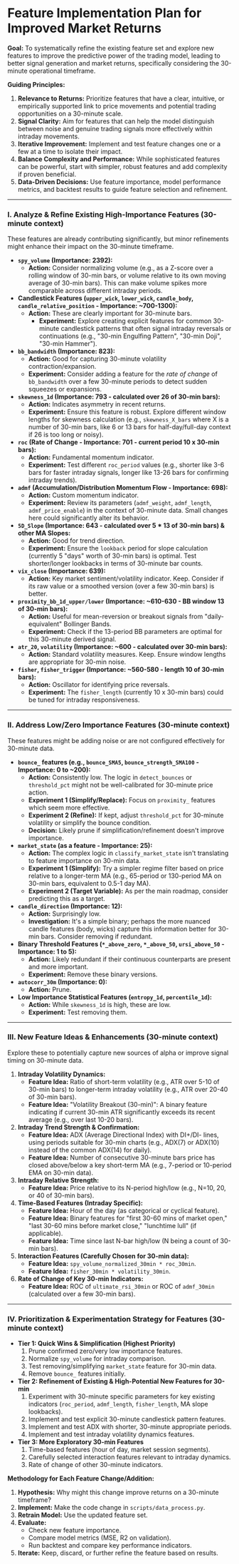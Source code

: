 # Feature Implementation Plan for Improved Market Returns

**Goal:** To systematically refine the existing feature set and explore new features to improve the predictive power of the trading model, leading to better signal generation and market returns, specifically considering the 30-minute operational timeframe.

**Guiding Principles:**
1.  **Relevance to Returns:** Prioritize features that have a clear, intuitive, or empirically supported link to price movements and potential trading opportunities on a 30-minute scale.
2.  **Signal Clarity:** Aim for features that can help the model distinguish between noise and genuine trading signals more effectively within intraday movements.
3.  **Iterative Improvement:** Implement and test feature changes one or a few at a time to isolate their impact.
4.  **Balance Complexity and Performance:** While sophisticated features can be powerful, start with simpler, robust features and add complexity if proven beneficial.
5.  **Data-Driven Decisions:** Use feature importance, model performance metrics, and backtest results to guide feature selection and refinement.

---

### I. Analyze & Refine Existing High-Importance Features (30-minute context)

These features are already contributing significantly, but minor refinements might enhance their impact on the 30-minute timeframe.
*   **`spy_volume` (Importance: 2392):**
    *   **Action:** Consider normalizing volume (e.g., as a Z-score over a rolling window of 30-min bars, or volume relative to its own moving average of 30-min bars). This can make volume spikes more comparable across different intraday periods.
*   **Candlestick Features (`upper_wick`, `lower_wick`, `candle_body`, `candle_relative_position` - Importance: ~700-1300):**
    *   **Action:** These are clearly important for 30-minute bars.
        *   **Experiment:** Explore creating explicit features for common 30-minute candlestick patterns that often signal intraday reversals or continuations (e.g., "30-min Engulfing Pattern", "30-min Doji", "30-min Hammer").
*   **`bb_bandwidth` (Importance: 823):**
    *   **Action:** Good for capturing 30-minute volatility contraction/expansion.
    *   **Experiment:** Consider adding a feature for the *rate of change* of `bb_bandwidth` over a few 30-minute periods to detect sudden squeezes or expansions.
*   **`skewness_1d` (Importance: 793 - calculated over 26 of 30-min bars):**
    *   **Action:** Indicates asymmetry in recent returns.
    *   **Experiment:** Ensure this feature is robust. Explore different window lengths for skewness calculation (e.g., `skewness_X_bars` where X is a number of 30-min bars, like 6 or 13 bars for half-day/full-day context if 26 is too long or noisy).
*   **`roc` (Rate of Change - Importance: 701 - current period 10 x 30-min bars):**
    *   **Action:** Fundamental momentum indicator.
    *   **Experiment:** Test different `roc_period` values (e.g., shorter like 3-6 bars for faster intraday signals, longer like 13-26 bars for confirming intraday trends).
*   **`admf` (Accumulation/Distribution Momentum Flow - Importance: 698):**
    *   **Action:** Custom momentum indicator.
    *   **Experiment:** Review its parameters (`admf_weight`, `admf_length`, `admf_price_enable`) in the context of 30-minute data. Small changes here could significantly alter its behavior.
*   **`5D_Slope` (Importance: 643 - calculated over 5 * 13 of 30-min bars) & other MA Slopes:**
    *   **Action:** Good for trend direction.
    *   **Experiment:** Ensure the `lookback` period for slope calculation (currently 5 "days" worth of 30-min bars) is optimal. Test shorter/longer lookbacks in terms of 30-minute bar counts.
*   **`vix_close` (Importance: 639):**
    *   **Action:** Key market sentiment/volatility indicator. Keep. Consider if its raw value or a smoothed version (over a few 30-min bars) is better.
*   **`proximity_bb_1d_upper/lower` (Importance: ~610-630 - BB window 13 of 30-min bars):**
    *   **Action:** Useful for mean-reversion or breakout signals from "daily-equivalent" Bollinger Bands.
    *   **Experiment:** Check if the 13-period BB parameters are optimal for this 30-minute derived signal.
*   **`atr_20`, `volatility` (Importance: ~600 - calculated over 30-min bars):**
    *   **Action:** Standard volatility measures. Keep. Ensure window lengths are appropriate for 30-min noise.
*   **`fisher`, `fisher_trigger` (Importance: ~560-580 - length 10 of 30-min bars):**
    *   **Action:** Oscillator for identifying price reversals.
    *   **Experiment:** The `fisher_length` (currently 10 x 30-min bars) could be tuned for intraday responsiveness.

---

### II. Address Low/Zero Importance Features (30-minute context)

These features might be adding noise or are not configured effectively for 30-minute data.
*   **`bounce_` features (e.g., `bounce_SMA5`, `bounce_strength_SMA100` - Importance: 0 to ~200):**
    *   **Action:** Consistently low. The logic in `detect_bounces` or `threshold_pct` might not be well-calibrated for 30-minute price action.
    *   **Experiment 1 (Simplify/Replace):** Focus on `proximity_` features which seem more effective.
    *   **Experiment 2 (Refine):** If kept, adjust `threshold_pct` for 30-minute volatility or simplify the bounce condition.
    *   **Decision:** Likely prune if simplification/refinement doesn't improve importance.
*   **`market_state` (as a feature - Importance: 25):**
    *   **Action:** The complex logic in `classify_market_state` isn't translating to feature importance on 30-min data.
    *   **Experiment 1 (Simplify):** Try a simpler regime filter based on price relative to a longer-term MA (e.g., 65-period or 130-period MA on 30-min bars, equivalent to 0.5-1 day MA).
    *   **Experiment 2 (Target Variable):** As per the main roadmap, consider predicting this as a target.
*   **`candle_direction` (Importance: 12):**
    *   **Action:** Surprisingly low.
    *   **Investigation:** It's a simple binary; perhaps the more nuanced candle features (body, wicks) capture this information better for 30-min bars. Consider removing if redundant.
*   **Binary Threshold Features (`*_above_zero`, `*_above_50`, `ursi_above_50` - Importance: 1 to 5):**
    *   **Action:** Likely redundant if their continuous counterparts are present and more important.
    *   **Experiment:** Remove these binary versions.
*   **`autocorr_30m` (Importance: 0):**
    *   **Action:** Prune.
*   **Low Importance Statistical Features (`entropy_1d`, `percentile_1d`):**
    *   **Action:** While `skewness_1d` is high, these are low.
    *   **Experiment:** Test removing them.

---

### III. New Feature Ideas & Enhancements (30-minute context)

Explore these to potentially capture new sources of alpha or improve signal timing on 30-minute data.
1.  **Intraday Volatility Dynamics:**
    *   **Feature Idea:** Ratio of short-term volatility (e.g., ATR over 5-10 of 30-min bars) to longer-term intraday volatility (e.g., ATR over 20-40 of 30-min bars).
    *   **Feature Idea:** "Volatility Breakout (30-min)": A binary feature indicating if current 30-min ATR significantly exceeds its recent average (e.g., over last 10-20 bars).
2.  **Intraday Trend Strength & Confirmation:**
    *   **Feature Idea:** ADX (Average Directional Index) with DI+/DI- lines, using periods suitable for 30-min charts (e.g., ADX(7) or ADX(10) instead of the common ADX(14) for daily).
    *   **Feature Idea:** Number of consecutive 30-minute bars price has closed above/below a key short-term MA (e.g., 7-period or 10-period EMA on 30-min data).
3.  **Intraday Relative Strength:**
    *   **Feature Idea:** Price relative to its N-period high/low (e.g., N=10, 20, or 40 of 30-min bars).
4.  **Time-Based Features (Intraday Specific):**
    *   **Feature Idea:** Hour of the day (as categorical or cyclical feature).
    *   **Feature Idea:** Binary features for "first 30-60 mins of market open," "last 30-60 mins before market close," "lunchtime lull" (if applicable).
    *   **Feature Idea:** Time since last N-bar high/low (N being a count of 30-min bars).
5.  **Interaction Features (Carefully Chosen for 30-min data):**
    *   **Feature Idea:** `spy_volume_normalized_30min * roc_30min`.
    *   **Feature Idea:** `fisher_30min * volatility_30min`.
6.  **Rate of Change of Key 30-min Indicators:**
    *   **Feature Idea:** ROC of `ultimate_rsi_30min` or ROC of `admf_30min` (calculated over a few 30-min bars).

---

### IV. Prioritization & Experimentation Strategy for Features (30-minute context)

*   **Tier 1: Quick Wins & Simplification (Highest Priority)**
    1.  Prune confirmed zero/very low importance features.
    2.  Normalize `spy_volume` for intraday comparison.
    3.  Test removing/simplifying `market_state` feature for 30-min data.
    4.  Remove `bounce_` features initially.
*   **Tier 2: Refinement of Existing & High-Potential New Features for 30-min**
    1.  Experiment with 30-minute specific parameters for key existing indicators (`roc_period`, `admf_length`, `fisher_length`, MA slope lookbacks).
    2.  Implement and test explicit 30-minute candlestick pattern features.
    3.  Implement and test ADX with shorter, 30-minute appropriate periods.
    4.  Implement and test intraday volatility dynamics features.
*   **Tier 3: More Exploratory 30-min Features**
    1.  Time-based features (hour of day, market session segments).
    2.  Carefully selected interaction features relevant to intraday dynamics.
    3.  Rate of change of other 30-minute indicators.

**Methodology for Each Feature Change/Addition:**
1.  **Hypothesis:** Why might this change improve returns on a 30-minute timeframe?
2.  **Implement:** Make the code change in `scripts/data_process.py`.
3.  **Retrain Model:** Use the updated feature set.
4.  **Evaluate:**
    *   Check new feature importance.
    *   Compare model metrics (MSE, R2 on validation).
    *   Run backtest and compare key performance indicators.
5.  **Iterate:** Keep, discard, or further refine the feature based on results.